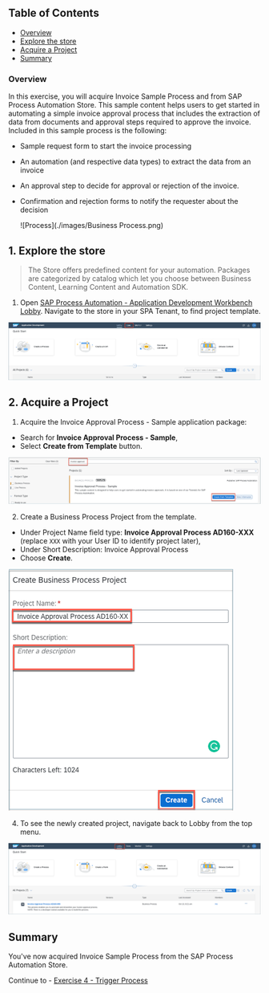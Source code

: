 ## Table of Contents
 - [Overview](#section1)
 - [Explore the store](#section2)
 - [Acquire a Project](#section3)
 - [Summary](#summary)


### Overview <a name="section1"></a>

In this exercise, you will  acquire Invoice Sample Process and from SAP Process Automation Store.
This sample content helps users to get started in automating a simple invoice approval process that includes the extraction of data from documents and approval steps required to approve the invoice.
Included in this sample process is the following:
- Sample request form to start the invoice processing
- An automation (and respective data types) to extract the data from an invoice
- An approval step to decide for approval or rejection of the invoice.
- Confirmation and rejection forms to notify the requester about the decision

  ![Process](./images/Business Process.png)

## 1. Explore the store <a name="section2"></a>

>The Store offers predefined content for your automation. Packages are categorized by catalog which let you choose between Business Content, Learning Content and Automation SDK.

1. Open [SAP Process Automation - Application Development Workbench Lobby](https://da160-96ork4sc-applicationdevelopment.lcnc.cfapps.eu10.hana.ondemand.com/lobby).
  Navigate to the store in your SPA Tenant, to find project template.

  ![03](./images/001.png)

## 2. Acquire a Project <a name="section3"></a>

1. Acquire the Invoice Approval Process - Sample application package:

  - Search for **Invoice Approval Process - Sample**,
  - Select **Create from Template** button.

  ![03](./images/002.png)

2.	Create a Business Process Project from the template.

  - Under Project Name field type: **Invoice Approval Process AD160-XXX** (replace `XXX` with your User ID to identify project later),
  - Under Short Description: Invoice Approval Process
  - Choose **Create**.

  ![03](./images/003.png)

4. To see the newly created project, navigate back to Lobby from the top menu.

  ![03](./images/004.png)

## Summary<a name="summary"></a>

You've now acquired Invoice Sample Process from the SAP Process Automation Store.

Continue to - [Exercise 4 - Trigger Process](../4_TriggerProcess/Create-API-Trigger.md)
